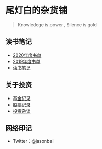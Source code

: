 # 尾灯白的杂货铺

> Knowledege is power , Silence is gold

## 读书笔记

* [2020年度书单](book/Readlist?id=_2020) 
* [2019年度书单](book/Readlist?id=_2019) 
* [读书笔记](book/Booknote.md) 

## 关于投资

* [基金记录](invest/fund.md) 
* [股票记录](invest/stock.md )
* [投资杂谈](/invest/investmentidea.md)

## 网络印记

* Twitter：@jasonbai